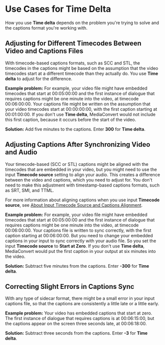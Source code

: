 # Use Cases for Time Delta<a name="time-delta-use-cases"></a>

How you use **Time delta** depends on the problem you're trying to solve and the captions format you're working with\.

## Adjusting for Different Timecodes Between Video and Captions Files<a name="adjusting-for-different-timecodes-between-video-and-captions-files"></a>

With timecode\-based captions formats, such as SCC and STL, the timecodes in the captions might be based on the assumption that the video timecodes start at a different timecode than they actually do\. You use **Time delta** to adjust for the difference\.

**Example problem:** For example, your video file might have embedded timecodes that start at 00:05:00:00 and the first instance of dialogue that requires captions might be one minute into the video, at timecode 00:06:00:00\. Your captions file might be written on the assumption that your video timecodes start at 00:00:00:00, with the first caption starting at 00:01:00:00\. If you don't use **Time delta**, MediaConvert would not include this first caption, because it occurs before the start of the video\. 

**Solution:** Add five minutes to the captions\. Enter **300** for **Time delta**\.

## Adjusting Captions After Synchronizing Video and Audio<a name="adjusting-captions-after-sychronizing-video-and-audio"></a>

Your timecode\-based \(SCC or STL\) captions might be aligned with the timecodes that are embedded in your video, but you might need to use the input **Timecode source** setting to align your audio\. This creates a difference between the video and captions, which you need to adjust for\. You don't need to make this adjustment with timestamp\-based captions formats, such as SRT, SMI, and TTML\.

For more information about aligning captions when you use input **Timecode source**, see [About Input Timecode Source and Captions Alignment](timecode-input.md#about-input-timecode-source-and-captions-alignment)\.

**Example problem:** For example, your video file might have embedded timecodes that start at 00:05:00:00 and the first instance of dialogue that requires captions might be one minute into the video, at timecode 00:06:00:00\. Your captions file is written to sync correctly, with the first caption starting at 00:06:00:00\. But you need to change your embedded captions in your input to sync correctly with your audio file\. So you set the input **Timecode source** to **Start at Zero**\. If you don't use **Time delta**, MediaConvert would put the first caption in your output at six minutes into the video\.

**Solution:** Subtract five minutes from the captions\. Enter **\-300** for **Time delta**\.

## Correcting Slight Errors in Captions Sync<a name="correcting-slight-errors-in-captions-sync"></a>

With any type of sidecar format, there might be a small error in your input captions file, so that the captions are consistently a little late or a little early\.

**Example problem:** Your video has embedded captions that start at zero\. The first instance of dialogue that requires captions is at 00:06:15:00, but the captions appear on the screen three seconds late, at 00:06:18:00\.

**Solution:** Subtract three seconds from the captions\. Enter **\-3** for **Time delta**\.